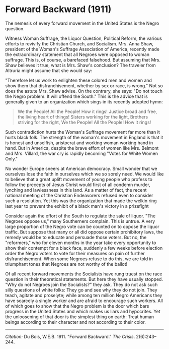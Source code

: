 <!--
title:   Forward Backward
author:  Du Bois, W.E.B.
journal: The Crisis
year:    1911
volume:  2
issue: 6
pages: 243-244 
-->

# Forward Backward (1911)

The nemesis of every forward movement in the United States is the Negro question. 

Witness Woman Suffrage, the Liquor Question, Political Reform, the various efforts to revivify the Christian Church, and Socialism. Mrs. Anna Shaw, president of the Woman's Suffrage Association of America, recently made the extraordinary statement that all Negroes were opposed to woman suffrage. This is, of course, a barefaced falsehood. But assuming that Mrs. Shaw believes it true, what is Mrs. Shaw's conclusion? The traveler from Altruria might assume that she would say: 

"Therefore let us work to enlighten these colored men and women and show them that disfranchisement, whether by sex or race, is wrong." Not so does the astute Mrs. Shaw advise. On the contrary, she says: "Do not touch the Negro problem. It will offend the South." This is the 
advice that is generally given to an organization which sings in its recently adopted hymn: 

> We the People! All the People! How it rings! 
> Justice broad and free, the living heart of things!
> Sisters working for the light,
> Brothers striving for the right, 
> We the People! All the People! How it rings! 

Such contradiction hurts the Woman's Suffrage movement far more than it hurts black folk. The strength of the woman's movement in England is that it is honest and unselfish, aristocrat and working woman working hand in hand. But in America, despite the brave effort of women like Mrs. Belmont and Mrs. Villard, the war cry is rapidly becoming "Votes for White Women Only." 

No wonder Europe sneers at American democracy. Small wonder that we ourselves lose the faith in ourselves which we so sorely need. We would like to believe that a great uplift movement of young people who profess to follow the precepts of Jesus Christ would first of all condemn murder, lynching and lawlessness in this land. As a matter of fact, the recent national meeting of the Christian Endeavorers refused even to consider such a resolution. Yet this was the organization that made the welkin ring last year to prevent the exhibit of a black man's victory in a prizefight  

Consider again the effort of the South to regulate the sale of liquor. "The Negroes oppose us," many Southerners complain. This is untrue. A very large proportion of the Negro vote can be counted on to oppose the liquor traffic. But suppose that many or all did oppose certain prohibitory laws, the remedy would be to educate and persuade those voters. But no, the "reformers," who for eleven months in the year take every opportunity to show their contempt for a black face, suddenly a few weeks before election order the Negro voters to vote for their measures on pain of further disfranchisement. When some Negroes refuse to do this, we are told in triumphant tones that Negroes are not worthy of the ballot! 

Of all recent forward movements the Socialists have rung truest on the race question in their theoretical statements. But here they have usually stopped. "Why do not Negroes join the Socialists?" they ask. They do not ask such silly questions of white folks: They go and see why they do not join. They teach, agitate and proselyte; while among ten million Negro Americans they have scarcely a single worker and are afraid to encourage such workers. All of which goes to show that the Negro problem is the door which bars progress in the United States and which makes us liars and hypocrites. Yet the unloosening of that door is the simplest thing on earth: Treat human beings according to their character and not according to their color. 

_________________
*Citation:* Du Bois, W.E.B. 1911. "Forward Backward." *The Crisis*. 2(6):243&ndash;244.

